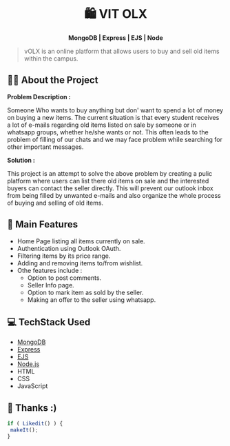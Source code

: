 <h1 align="center">
🛍 VIT OLX
</h1>
<p align="center">
<b>MongoDB | Express | EJS | Node</b>
</p>

>  vOLX is an online platform that allows users to buy and sell old items within the campus.



## 🕵️‍♀️ About the Project
**Problem Description :**

Someone Who wants to buy anything but don' want to spend a lot of money on buying a new items. The current situation is that every student receives a lot of e-mails regarding old items listed on sale by someone or in whatsapp groups, whether he/she wants or not. This often leads to the problem of filling of our chats and we may face problem while searching for other important messages.

**Solution :** 

This project is an attempt to solve the above problem by creating a pulic platform where users can list there old items on sale and the interested buyers can contact the seller directly. This will prevent our outlook inbox from being filled by unwanted e-mails and also organize the whole process of buying and selling of old items. 


## 🧩 Main Features
* Home Page listing all items currently on sale.
* Authentication using Outlook OAuth.
* Filtering items by its price range.
* Adding and removing items to/from wishlist.
* Othe features include :
    * Option to post comments.
    * Seller Info page.
    * Option to mark item as sold by the seller.
    * Making an offer to the seller using whatsapp.

## 💻 TechStack Used
* [MongoDB](https://www.mongodb.com/)
* [Express](https://expressjs.com/)
* [EJS](https://ejs.co/)
* [Node.js](https://nodejs.org/en/)
* HTML
* CSS
* JavaScript



## 🙏 Thanks :)
```js
if ( Likedit() ) {
 makeIt();
}
```
